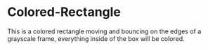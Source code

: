 # Colored-Rectangle
This is a colored rectangle moving and bouncing on the edges of a grayscale frame, everything inside of the box will be colored.
